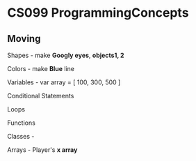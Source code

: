 # CS099 ProgrammingConcepts

## Moving 
Shapes - make **Googly eyes**, **objects1, 2**

Colors - make **Blue** line

Variables - var array = [ 100, 300, 500 ]

Conditional Statements

Loops

Functions

Classes - 

Arrays - Player's **x array**

